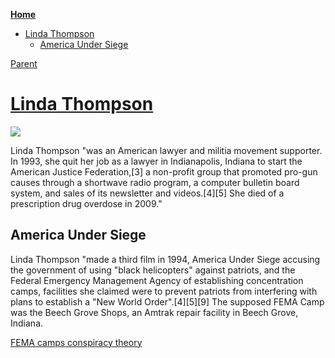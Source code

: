 <!-- START doctoc generated TOC please keep comment here to allow auto update -->
<!-- DON'T EDIT THIS SECTION, INSTEAD RE-RUN doctoc TO UPDATE -->
**[Home](#pages/blog/cv19/index)**

- [Linda Thompson](#linda-thompson)
  - [America Under Siege](#america-under-siege)

<!-- END doctoc generated TOC please keep comment here to allow auto update -->

[Parent](#pages/blog/cv19/people/index)

# [Linda Thompson](https://en.wikipedia.org/wiki/Linda_Thompson_(attorney))

<img src="https://upload.wikimedia.org/wikipedia/en/7/70/Linda-SM2.jpg"/>

Linda Thompson "was an American lawyer and militia movement supporter. In 1993, 
she quit her job as a lawyer in Indianapolis, Indiana to start the American 
Justice Federation,[3] a non-profit group that promoted pro-gun causes 
through a shortwave radio program, a computer bulletin board system, and 
sales of its newsletter and videos.[4][5] She died of a prescription drug 
overdose in 2009."

## America Under Siege

Linda Thompson "made a third film in 1994, America Under Siege accusing the 
government of using "black helicopters" against patriots, and the Federal 
Emergency Management Agency of establishing concentration camps, facilities she 
claimed were to prevent patriots from interfering with plans to establish a 
"New World Order".[4][5][9] The supposed FEMA Camp was the Beech Grove Shops, 
an Amtrak repair facility in Beech Grove, Indiana.

<div class="video-view" data-id="SpzxUqYEzwU"></div>

[FEMA camps conspiracy theory](https://en.wikipedia.org/wiki/FEMA_camps_conspiracy_theory)

